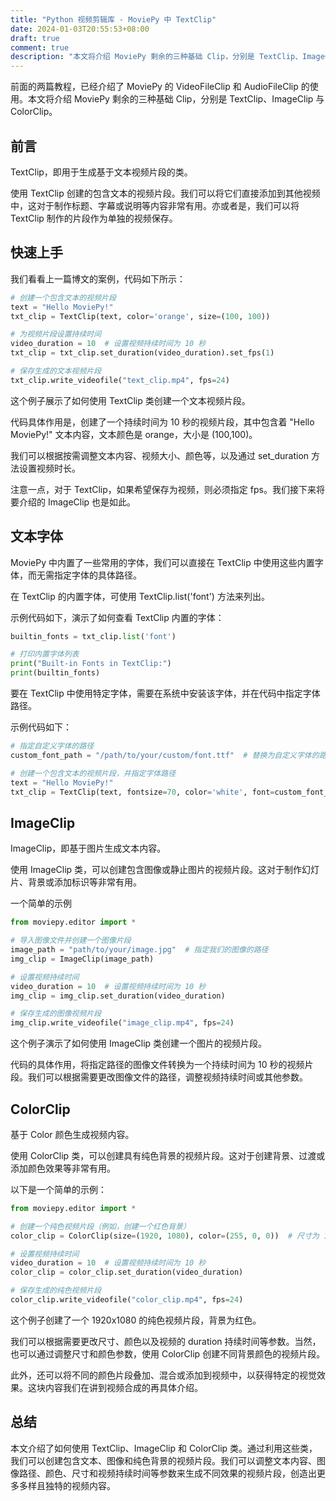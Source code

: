 ```yaml
---
title: "Python 视频剪辑库 - MoviePy 中 TextClip"
date: 2024-01-03T20:55:53+08:00
draft: true
comment: true
description: "本文将介绍 MoviePy 剩余的三种基础 Clip，分别是 TextClip、ImageClip 与 ColorClip。"
---
```


前面的两篇教程，已经介绍了 MoviePy 的 VideoFileClip 和 AudioFileClip 的使用。本文将介绍 MoviePy 剩余的三种基础 Clip，分别是 TextClip、ImageClip 与 ColorClip。

## 前言

TextClip，即用于生成基于文本视频片段的类。

使用 TextClip 创建的包含文本的视频片段。我们可以将它们直接添加到其他视频中，这对于制作标题、字幕或说明等内容非常有用。亦或者是，我们可以将 TextClip 制作的片段作为单独的视频保存。

## 快速上手

我们看看上一篇博文的案例，代码如下所示：

```python
# 创建一个包含文本的视频片段
text = "Hello MoviePy!"
txt_clip = TextClip(text, color='orange', size=(100, 100))

# 为视频片段设置持续时间
video_duration = 10  # 设置视频持续时间为 10 秒
txt_clip = txt_clip.set_duration(video_duration).set_fps(1)

# 保存生成的文本视频片段
txt_clip.write_videofile("text_clip.mp4", fps=24)
```

这个例子展示了如何使用 TextClip 类创建一个文本视频片段。

代码具体作用是，创建了一个持续时间为 10 秒的视频片段，其中包含着 "Hello MoviePy!" 文本内容，文本颜色是 orange，大小是 (100,100)。

我们可以根据按需调整文本内容、视频大小、颜色等，以及通过 set_duration 方法设置视频时长。

注意一点，对于 TextClip，如果希望保存为视频，则必须指定 fps。我们接下来将要介绍的 ImageClip 也是如此。

## 文本字体

MoviePy 中内置了一些常用的字体，我们可以直接在 TextClip 中使用这些内置字体，而无需指定字体的具体路径。

在 TextClip 的内置字体，可使用 TextClip.list('font') 方法来列出。

示例代码如下，演示了如何查看 TextClip 内置的字体：

```python
builtin_fonts = txt_clip.list('font')

# 打印内置字体列表
print("Built-in Fonts in TextClip:")
print(builtin_fonts)
```

要在 TextClip 中使用特定字体，需要在系统中安装该字体，并在代码中指定字体路径。

示例代码如下：

```python
# 指定自定义字体的路径
custom_font_path = "/path/to/your/custom/font.ttf"  # 替换为自定义字体的路径

# 创建一个包含文本的视频片段，并指定字体路径
text = "Hello MoviePy!"
txt_clip = TextClip(text, fontsize=70, color='white', font=custom_font_path)
```

## ImageClip

ImageClip，即基于图片生成文本内容。

使用 ImageClip 类，可以创建包含图像或静止图片的视频片段。这对于制作幻灯片、背景或添加标识等非常有用。

一个简单的示例

```python
from moviepy.editor import *

# 导入图像文件并创建一个图像片段
image_path = "path/to/your/image.jpg"  # 指定我们的图像的路径
img_clip = ImageClip(image_path)

# 设置视频持续时间
video_duration = 10  # 设置视频持续时间为 10 秒
img_clip = img_clip.set_duration(video_duration)

# 保存生成的图像视频片段
img_clip.write_videofile("image_clip.mp4", fps=24)
```

这个例子演示了如何使用 ImageClip 类创建一个图片的视频片段。

代码的具体作用，将指定路径的图像文件转换为一个持续时间为 10 秒的视频片段。我们可以根据需要更改图像文件的路径，调整视频持续时间或其他参数。

## ColorClip

基于 Color 颜色生成视频内容。

使用 ColorClip 类，可以创建具有纯色背景的视频片段。这对于创建背景、过渡或添加颜色效果等非常有用。

以下是一个简单的示例：

```python
from moviepy.editor import *

# 创建一个纯色视频片段（例如，创建一个红色背景）
color_clip = ColorClip(size=(1920, 1080), color=(255, 0, 0))  # 尺寸为 1920x1080，颜色为红色

# 设置视频持续时间
video_duration = 10  # 设置视频持续时间为 10 秒
color_clip = color_clip.set_duration(video_duration)

# 保存生成的纯色视频片段
color_clip.write_videofile("color_clip.mp4", fps=24)
```

这个例子创建了一个 1920x1080 的纯色视频片段，背景为红色。

我们可以根据需要更改尺寸、颜色以及视频的 duration 持续时间等参数。当然，也可以通过调整尺寸和颜色参数，使用 ColorClip 创建不同背景颜色的视频片段。

此外，还可以将不同的颜色片段叠加、混合或添加到视频中，以获得特定的视觉效果。这块内容我们在讲到视频合成的再具体介绍。

## 总结

本文介绍了如何使用 TextClip、ImageClip 和 ColorClip 类。通过利用这些类，我们可以创建包含文本、图像和纯色背景的视频片段。我们可以调整文本内容、图像路径、颜色、尺寸和视频持续时间等参数来生成不同效果的视频片段，创造出更多多样且独特的视频内容。


